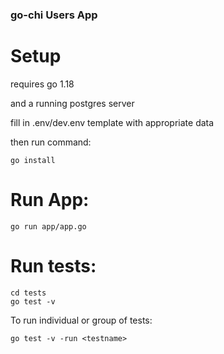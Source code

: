 ### go-chi Users App

# Setup

requires go 1.18

and a running postgres server

fill in .env/dev.env template with appropriate data

then run command:

    go install

# Run App:

    go run app/app.go

# Run tests:

    cd tests
    go test -v

  To run individual or group of tests:

    go test -v -run <testname>

